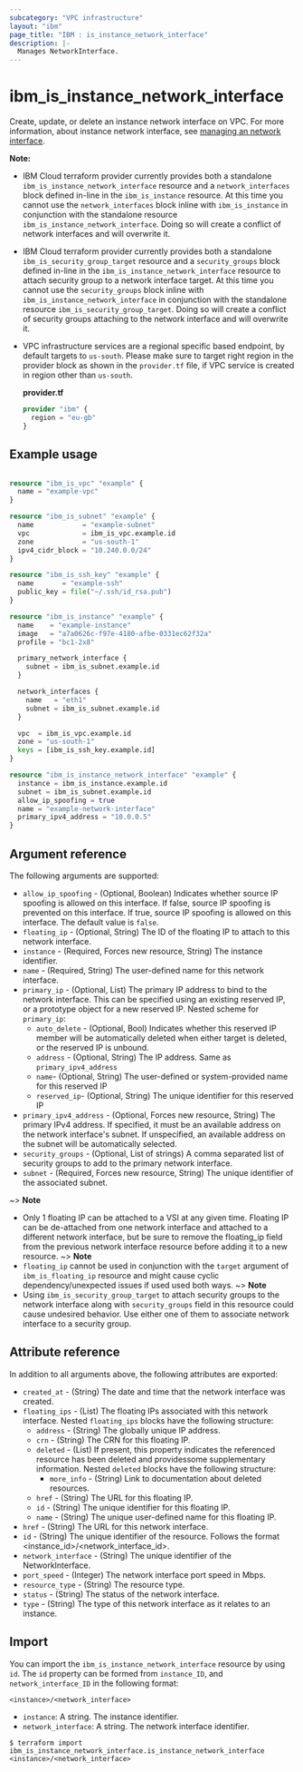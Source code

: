 ```yaml
---
subcategory: "VPC infrastructure"
layout: "ibm"
page_title: "IBM : is_instance_network_interface"
description: |-
  Manages NetworkInterface.
---
```


# ibm_is_instance_network_interface

Create, update, or delete an instance network interface on VPC. For more information, about instance network interface, see [managing an network interface](https://cloud.ibm.com/docs/vpc?topic=vpc-using-instance-vnics).

**Note:**
- IBM Cloud terraform provider currently provides both a standalone `ibm_is_instance_network_interface` resource and a `network_interfaces` block defined in-line in the `ibm_is_instance` resource. At this time you cannot use the `network_interfaces` block inline with `ibm_is_instance` in conjunction with the standalone resource `ibm_is_instance_network_interface`. Doing so will create a conflict of network interfaces and will overwrite it.
- IBM Cloud terraform provider currently provides both a standalone `ibm_is_security_group_target` resource and a `security_groups` block defined in-line in the `ibm_is_instance_network_interface` resource to attach security group to a network interface target. At this time you cannot use the `security_groups` block inline with `ibm_is_instance_network_interface` in conjunction with the standalone resource `ibm_is_security_group_target`. Doing so will create a conflict of security groups attaching to the network interface and will overwrite it.
- VPC infrastructure services are a regional specific based endpoint, by default targets to `us-south`. Please make sure to target right region in the provider block as shown in the `provider.tf` file, if VPC service is created in region other than `us-south`.

  **provider.tf**

  ```terraform
  provider "ibm" {
    region = "eu-gb"
  }
  ```

## Example usage

```terraform

resource "ibm_is_vpc" "example" {
  name = "example-vpc"
}

resource "ibm_is_subnet" "example" {
  name            = "example-subnet"
  vpc             = ibm_is_vpc.example.id
  zone            = "us-south-1"
  ipv4_cidr_block = "10.240.0.0/24"
}

resource "ibm_is_ssh_key" "example" {
  name       = "example-ssh"
  public_key = file("~/.ssh/id_rsa.pub")
}

resource "ibm_is_instance" "example" {
  name    = "example-instance"
  image   = "a7a0626c-f97e-4180-afbe-0331ec62f32a"
  profile = "bc1-2x8"

  primary_network_interface {
    subnet = ibm_is_subnet.example.id
  }

  network_interfaces {
    name   = "eth1"
    subnet = ibm_is_subnet.example.id
  }

  vpc  = ibm_is_vpc.example.id
  zone = "us-south-1"
  keys = [ibm_is_ssh_key.example.id]
}

resource "ibm_is_instance_network_interface" "example" {
  instance = ibm_is_instance.example.id
  subnet = ibm_is_subnet.example.id
  allow_ip_spoofing = true
  name = "example-network-interface"
  primary_ipv4_address = "10.0.0.5"
}
```

## Argument reference

The following arguments are supported:

- `allow_ip_spoofing` - (Optional, Boolean) Indicates whether source IP spoofing is allowed on this interface. If false, source IP spoofing is prevented on this interface. If true, source IP spoofing is allowed on this interface. The default value is `false`.
- `floating_ip` - (Optional, String) The ID of the floating IP to attach to this network interface.
- `instance` - (Required, Forces new resource, String) The instance identifier.
- `name` - (Required, String) The user-defined name for this network interface.
- `primary_ip` - (Optional, List) The primary IP address to bind to the network interface. This can be specified using an existing reserved IP, or a prototype object for a new reserved IP.
    Nested scheme for `primary_ip`:
    - `auto_delete` - (Optional, Bool) Indicates whether this reserved IP member will be automatically deleted when either target is deleted, or the reserved IP is unbound.
    - `address` - (Optional, String) The IP address. Same as `primary_ipv4_address`
    - `name`- (Optional, String) The user-defined or system-provided name for this reserved IP
    - `reserved_ip`- (Optional, String) The unique identifier for this reserved IP
- `primary_ipv4_address` - (Optional, Forces new resource, String) The primary IPv4 address. If specified, it must be an available address on the network interface's subnet. If unspecified, an available address on the subnet will be automatically selected.
- `security_groups` - (Optional, List of strings) A comma separated list of security groups to add to the primary network interface.
- `subnet` - (Required, Forces new resource, String) The unique identifier of the associated subnet.
  

~> **Note**
  - Only 1 floating IP can be attached to a VSI at any given time. Floating IP can be de-attached from one network interface and attached to a different network interface, but be sure to remove the floating_ip field from the previous network interface resource before adding it to a new resource. 
~> **Note**
  - `floating_ip` cannot be used in conjunction with the `target` argument of `ibm_is_floating_ip` resource and might cause cyclic dependency/unexpected issues if used used both ways.
~> **Note**
  - Using `ibm_is_security_group_target` to attach security groups to the network interface along with `security_groups` field in this resource could cause undesired behavior. Use either one of them to associate network interface to a security group.

## Attribute reference

In addition to all arguments above, the following attributes are exported:

- `created_at` - (String) The date and time that the network interface was created.
- `floating_ips` - (List) The floating IPs associated with this network interface. Nested `floating_ips` blocks have the following structure:
	- `address` - (String) The globally unique IP address.
	- `crn` - (String) The CRN for this floating IP.
	- `deleted` - (List) If present, this property indicates the referenced resource has been deleted and providessome supplementary information. Nested `deleted` blocks have the following structure:
		- `more_info` - (String) Link to documentation about deleted resources.
	- `href` - (String) The URL for this floating IP.
	- `id` - (String) The unique identifier for this floating IP.
	- `name` - (String) The unique user-defined name for this floating IP.
- `href` - (String) The URL for this network interface.
- `id` - (String) The unique identifier of the resource. Follows the format <instance_id>/<network_interface_id>.
- `network_interface` - (String) The unique identifier of the NetworkInterface.
- `port_speed` - (Integer) The network interface port speed in Mbps.
- `resource_type` - (String) The resource type.
- `status` - (String) The status of the network interface.
- `type` - (String) The type of this network interface as it relates to an instance.

## Import

You can import the `ibm_is_instance_network_interface` resource by using `id`.
The `id` property can be formed from `instance_ID`, and `network_interface_ID` in the following format:

```
<instance>/<network_interface>
```
- `instance`: A string. The instance identifier.
- `network_interface`: A string. The network interface identifier.

```
$ terraform import ibm_is_instance_network_interface.is_instance_network_interface <instance>/<network_interface>
```
